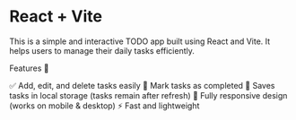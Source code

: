 # React + Vite

 This is a simple and interactive TODO app built using React and Vite. It helps users to manage their daily tasks efficiently.

Features 🚀

✅ Add, edit, and delete tasks easily
📌 Mark tasks as completed
💾 Saves tasks in local storage (tasks remain after refresh)
📱 Fully responsive design (works on mobile & desktop)
⚡ Fast and lightweight
